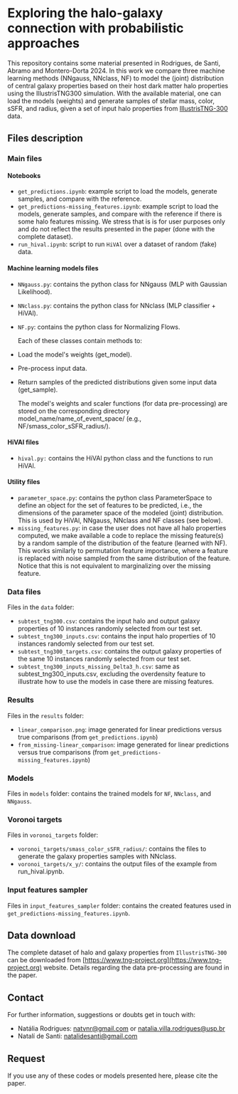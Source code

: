 # Exploring the halo-galaxy connection with probabilistic approaches

This repository contains some material presented in Rodrigues, de Santi, Abramo and Montero-Dorta 2024.
In this work we compare three machine learning methods (NNgauss, NNclass, NF) to model the (joint) 
distribution of central galaxy properties based on their host dark matter halo properties using the 
IllustrisTNG300 simulation.
With the available material, one can load the models (weights) and generate samples of stellar mass, 
color, sSFR, and radius, given a set of input halo properties from [IllustrisTNG-300](https://www.tng-project.org) data.

## **Files description**

### **Main files**

#### **Notebooks**
- `get_predictions.ipynb`: example script to load the models, generate samples, and compare with the reference.
- `get_predictions-missing_features.ipynb`: example script to load the models, generate samples, and compare with the reference if there is some halo features missing. We stress that is is for user purposes only and do not reflect the results presented in the paper (done with the complete dataset).
- `run_hival.ipynb`: script to run `HiVAl` over a dataset of random (fake) data.

#### **Machine learning models files**
- `NNgauss.py`: contains the python class for NNgauss (MLP with Gaussian Likelihood).
- `NNclass.py`: contains the python class for NNclass (MLP classifier + HiVAl).
- `NF.py`: contains the python class for Normalizing Flows.

  Each of these classes contain methods to:
- Load the model's weights (get_model).
- Pre-process input data.
- Return samples of the predicted distributions given some input data (get_sample).

  The model's weights and scaler functions (for data pre-processing) are stored on the corresponding
  directory model_name/name_of_event_space/ (e.g., NF/smass_color_sSFR_radius/).

#### **HiVAl files**
- `hival.py:` contains the HiVAl python class and the functions to run HiVAl.

#### **Utility files**
- `parameter_space.py`: contains the python class ParameterSpace to define an object for the set of features to be predicted, i.e., the dimensions of the parameter space of the modeled (joint) distribution. This is used by HiVAl, NNgauss, NNclass and NF classes (see below).
- `missing_features.py`: in case the user does not have all halo properties computed, we make available a code to replace 
the missing feature(s) by a random sample of the distribution of the feature (learned with NF). This works similarly to 
permutation feature importance, where a feature is replaced with noise sampled from the same distribution of the 
feature. Notice that this is not equivalent to marginalizing over the missing feature.

### **Data files**

Files in the `data` folder:
- `subtest_tng300.csv`: contains the input halo and output galaxy properties of 10 instances randomly selected from our test set.
- `subtest_tng300_inputs.csv`: contains the input halo properties of 10 instances randomly selected from our test set.
- `subtest_tng300_targets.csv`: contains the output galaxy properties of the same 10 instances randomly selected from 
  our test set.
- `subtest_tng300_inputs_missing_Delta3_h.csv`: same as subtest_tng300_inputs.csv, excluding the overdensity feature to illustrate how 
to use the models in case there are missing features.

### **Results**

Files in the `results` folder:
- `linear_comparison.png`: image generated for linear predictions versus true comparisons (from `get_predictions.ipynb`)
- `from_missing-linear_comparison`: image generated for linear predictions versus true comparisons (from `get_predictions-missing_features.ipynb`)

### **Models**

Files in `models` folder: contains the trained models for `NF`, `NNclass`, and `NNgauss`.

### **Voronoi targets**

Files in `voronoi_targets` folder:
- `voronoi_targets/smass_color_sSFR_radius/`: contains the files to generate the galaxy properties samples with NNclass.
- `voronoi_targets/x_y/`: contains the output files of the example from run_hival.ipynb.

### **Input features sampler**

Files in `input_features_sampler` folder: contains the created features used in `get_predictions-missing_features.ipynb`.

## **Data download**

The complete dataset of halo and galaxy properties from `IllustrisTNG-300` can be downloaded from [https://www.tng-project.org](https://www.tng-project.org) website.
Details regarding the data pre-processing are found in the paper.

## **Contact**

For further information, suggestions or doubts get in touch with:
* Natália Rodrigues: natvnr@gmail.com or natalia.villa.rodrigues@usp.br
* Natalí de Santi: natalidesanti@gmail.com

## **Request**

If you use any of these codes or models presented here, please cite the paper.
